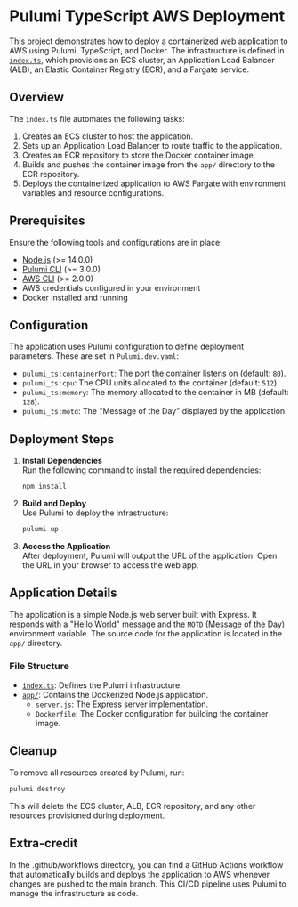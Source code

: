 # Pulumi TypeScript AWS Deployment

This project demonstrates how to deploy a containerized web application to AWS using Pulumi, TypeScript, and Docker. The infrastructure is defined in [`index.ts`](index.ts), which provisions an ECS cluster, an Application Load Balancer (ALB), an Elastic Container Registry (ECR), and a Fargate service.

## Overview

The `index.ts` file automates the following tasks:

1. Creates an ECS cluster to host the application.
2. Sets up an Application Load Balancer to route traffic to the application.
3. Creates an ECR repository to store the Docker container image.
4. Builds and pushes the container image from the `app/` directory to the ECR repository.
5. Deploys the containerized application to AWS Fargate with environment variables and resource configurations.

## Prerequisites

Ensure the following tools and configurations are in place:

- [Node.js](https://nodejs.org/en/download/) (>= 14.0.0)
- [Pulumi CLI](https://www.pulumi.com/docs/get-started/install/) (>= 3.0.0)
- [AWS CLI](https://docs.aws.amazon.com/cli/latest/userguide/getting-started-install.html) (>= 2.0.0)
- AWS credentials configured in your environment
- Docker installed and running

## Configuration

The application uses Pulumi configuration to define deployment parameters. These are set in `Pulumi.dev.yaml`:

- `pulumi_ts:containerPort`: The port the container listens on (default: `80`).
- `pulumi_ts:cpu`: The CPU units allocated to the container (default: `512`).
- `pulumi_ts:memory`: The memory allocated to the container in MB (default: `128`).
- `pulumi_ts:motd`: The "Message of the Day" displayed by the application.

## Deployment Steps

1. **Install Dependencies**  
   Run the following command to install the required dependencies:

   ```bash
   npm install
   ```

2. **Build and Deploy**  
   Use Pulumi to deploy the infrastructure:

   ```bash
   pulumi up
   ```

3. **Access the Application**  
   After deployment, Pulumi will output the URL of the application. Open the URL in your browser to access the web app.

## Application Details

The application is a simple Node.js web server built with Express. It responds with a "Hello World" message and the `MOTD` (Message of the Day) environment variable. The source code for the application is located in the `app/` directory.

### File Structure

- [`index.ts`](index.ts): Defines the Pulumi infrastructure.
- [`app/`](app/): Contains the Dockerized Node.js application.
  - `server.js`: The Express server implementation.
  - `Dockerfile`: The Docker configuration for building the container image.

## Cleanup

To remove all resources created by Pulumi, run:

```bash
pulumi destroy
```

This will delete the ECS cluster, ALB, ECR repository, and any other resources provisioned during deployment.

## Extra-credit

In the .github/workflows directory, you can find a GitHub Actions workflow that automatically builds and deploys the application to AWS whenever changes are pushed to the main branch. This CI/CD pipeline uses Pulumi to manage the infrastructure as code.
